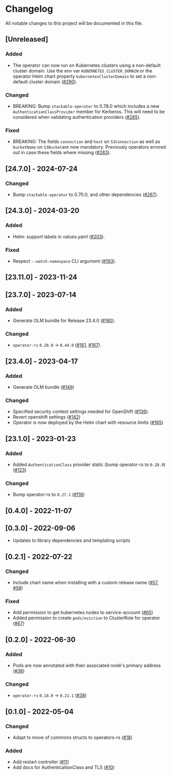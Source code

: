 # Changelog

All notable changes to this project will be documented in this file.

## [Unreleased]

### Added

- The operator can now run on Kubernetes clusters using a non-default cluster domain.
  Use the env var `KUBERNETES_CLUSTER_DOMAIN` or the operator Helm chart property `kubernetesClusterDomain` to set a non-default cluster domain ([#290]).

### Changed

- BREAKING: Bump `stackable-operator` to 0.78.0 which includes a new `AuthenticationClassProvider` member for Kerberos. This will need to be considered when validating authentication providers ([#285]).

### Fixed

- BREAKING: The fields `connection` and `host` on `S3Connection` as well as `bucketName` on `S3Bucket`are now mandatory. Previously operators errored out in case these fields where missing ([#283]).

[#283]: https://github.com/stackabletech/commons-operator/pull/283
[#285]: https://github.com/stackabletech/commons-operator/pull/285
[#290]: https://github.com/stackabletech/commons-operator/pull/290

## [24.7.0] - 2024-07-24

### Changed

- Bump `stackable-operator` to 0.70.0, and other dependencies ([#267]).

[#267]: https://github.com/stackabletech/commons-operator/pull/267

## [24.3.0] - 2024-03-20

### Added

- Helm: support labels in values.yaml ([#203]).

### Fixed

- Respect `--watch-namespace` CLI argument ([#193]).

[#193]: https://github.com/stackabletech/commons-operator/pull/193
[#203]: https://github.com/stackabletech/commons-operator/pull/203

## [23.11.0] - 2023-11-24

## [23.7.0] - 2023-07-14

### Added

- Generate OLM bundle for Release 23.4.0 ([#160]).

### Changed

- `operator-rs` `0.28.0` -> `0.44.0` ([#161], [#167]).

[#160]: https://github.com/stackabletech/commons-operator/pull/160
[#161]: https://github.com/stackabletech/commons-operator/pull/161
[#167]: https://github.com/stackabletech/commons-operator/pull/167

## [23.4.0] - 2023-04-17

### Added

- Generate OLM bundle ([#149])

[#149]: https://github.com/stackabletech/commons-operator/pull/149

### Changed

- Specified security context settings needed for OpenShift ([#136]).
- Revert openshift settings ([#142])
- Operator is now deployed by the Helm chart with resource limits ([#165])

[#136]: https://github.com/stackabletech/commons-operator/pull/136
[#142]: https://github.com/stackabletech/commons-operator/pull/142
[#165]: https://github.com/stackabletech/commons-operator/pull/165

## [23.1.0] - 2023-01-23

### Added

- Added `AuthenticationClass` provider static (bump operator-rs to `0.28.0`)  ([#123])

### Changed

- Bump operator-rs to `0.27.1` ([#116])

[#116]: https://github.com/stackabletech/commons-operator/pull/116
[#123]: https://github.com/stackabletech/commons-operator/pull/123

## [0.4.0] - 2022-11-07

## [0.3.0] - 2022-09-06

- Updates to library dependencies and templating scripts

## [0.2.1] - 2022-07-22

### Changed

- Include chart name when installing with a custom release name ([#57], [#58])

### Fixed

- Add permission to get kubernetes nodes to service-account ([#65])
- Added permission to create `pods/eviction` to ClusterRole for operator ([#67])

[#57]: https://github.com/stackabletech/commons-operator/pull/57
[#58]: https://github.com/stackabletech/commons-operator/pull/58
[#65]: https://github.com/stackabletech/commons-operator/pull/65
[#67]: https://github.com/stackabletech/commons-operator/pull/67

## [0.2.0] - 2022-06-30

### Added

- Pods are now annotated with their associated node's primary address ([#36])

### Changed

- `operator-rs` `0.18.0` -> `0.21.1` ([#38])

[#36]: https://github.com/stackabletech/commons-operator/pull/36
[#38]: https://github.com/stackabletech/commons-operator/pull/38

## [0.1.0] - 2022-05-04

### Changed

- Adapt to move of commons structs to operators-rs ([#18])

### Added

- Add restart controller ([#11])
- Add docs for AuthenticationClass and TLS ([#10])

[#10]: https://github.com/stackabletech/commons-operator/pull/10
[#11]: https://github.com/stackabletech/commons-operator/pull/11
[#18]: https://github.com/stackabletech/commons-operator/pull/18
